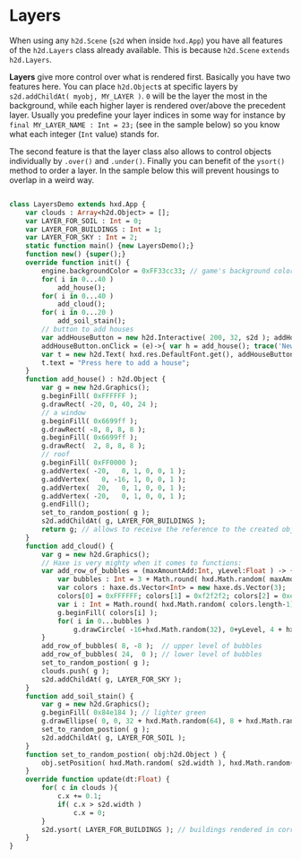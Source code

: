 # Layers

When using any `h2d.Scene` (`s2d` when inside `hxd.App`) you have all features of the `h2d.Layers` class already available. This is because `h2d.Scene` `extends h2d.Layers`.

**Layers** give more control over what is rendered first. Basically you have two features here. You can place `h2d.Object`s at specific layers by `s2d.addChildAt( myobj, MY_LAYER )`. `0` will be the layer the most in the background, while each higher layer is rendered over/above the precedent layer. Usually you predefine your layer indices in some way for instance by `final MY_LAYER_NAME : Int = 23;` (see in the sample below) so you know what each integer (`Int` value) stands for.

The second feature is that the layer class also allows to control objects individually by `.over()` and `.under()`. Finally you can benefit of the `ysort()` method to order a layer. In the sample below this will prevent housings to overlap in a weird way.

```haxe

class LayersDemo extends hxd.App {
    var clouds : Array<h2d.Object> = [];
    var LAYER_FOR_SOIL : Int = 0;
    var LAYER_FOR_BUILDINGS : Int = 1;
    var LAYER_FOR_SKY : Int = 2;
    static function main() {new LayersDemo();}
    function new() {super();}
    override function init() {
        engine.backgroundColor = 0xFF33cc33; // game's background color is now green
        for( i in 0...40 )
            add_house();
        for( i in 0...40 )
            add_cloud();
        for( i in 0...20 )
            add_soil_stain();
        // button to add houses
        var addHouseButton = new h2d.Interactive( 200, 32, s2d ); addHouseButton.backgroundColor = 0xFF0000FF;
        addHouseButton.onClick = (e)->{ var h = add_house(); trace('New house at (${h.x}|${h.y})'); };
        var t = new h2d.Text( hxd.res.DefaultFont.get(), addHouseButton );
        t.text = "Press here to add a house";
    }
    function add_house() : h2d.Object {
        var g = new h2d.Graphics();
        g.beginFill( 0xFFFFFF );
        g.drawRect( -20, 0, 40, 24 );
        // a window
        g.beginFill( 0x6699ff );
        g.drawRect( -8, 8, 8, 8 );
        g.beginFill( 0x6699ff );
        g.drawRect(  2, 8, 8, 8 );
        // roof
        g.beginFill( 0xFF0000 );
        g.addVertex( -20,   0, 1, 0, 0, 1 );
        g.addVertex(   0, -16, 1, 0, 0, 1 );
        g.addVertex(  20,   0, 1, 0, 0, 1 );
        g.addVertex( -20,   0, 1, 0, 0, 1 );
        g.endFill();
        set_to_random_postion( g );
        s2d.addChildAt( g, LAYER_FOR_BUILDINGS );
        return g; // allows to receive the reference to the created object...
    }
    function add_cloud() {
        var g = new h2d.Graphics();
        // Haxe is very mighty when it comes to functions:
        var add_row_of_bubbles = (maxAmountAdd:Int, yLevel:Float ) -> {
            var bubbles : Int = 3 + Math.round( hxd.Math.random( maxAmountAdd ) );
            var colors : haxe.ds.Vector<Int> = new haxe.ds.Vector(3);
            colors[0] = 0xFFFFFF; colors[1] = 0xf2f2f2; colors[2] = 0xe6e6e6;
            var i : Int = Math.round( hxd.Math.random( colors.length-1) );
            g.beginFill( colors[i] );
            for( i in 0...bubbles )
                g.drawCircle( -16+hxd.Math.random(32), 0+yLevel, 4 + hxd.Math.random(8) );
        }
        add_row_of_bubbles( 8, -8 );  // upper level of bubbles
        add_row_of_bubbles( 24,  0 ); // lower level of bubbles
        set_to_random_postion( g );
        clouds.push( g );
        s2d.addChildAt( g, LAYER_FOR_SKY );
    }
    function add_soil_stain() {
        var g = new h2d.Graphics();
        g.beginFill( 0x84e184 ); // lighter green
        g.drawEllipse( 0, 0, 32 + hxd.Math.random(64), 8 + hxd.Math.random(8) );
        set_to_random_postion( g );
        s2d.addChildAt( g, LAYER_FOR_SOIL );
    }
    function set_to_random_postion( obj:h2d.Object ) {
        obj.setPosition( hxd.Math.random( s2d.width ), hxd.Math.random( s2d.height ) );
    }
    override function update(dt:Float) {
        for( c in clouds ){
            c.x += 0.1;
            if( c.x > s2d.width )
                c.x = 0;
        }
        s2d.ysort( LAYER_FOR_BUILDINGS ); // buildings rendered in correct order!
    }
}
```